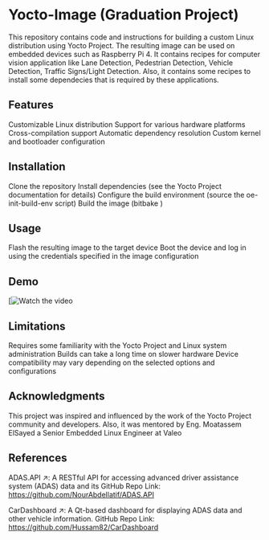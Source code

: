 # Yocto-Image (Graduation Project)
This repository contains code and instructions for building a custom Linux distribution using Yocto Project. The resulting image can be used on embedded devices such as Raspberry Pi 4. It contains recipes for computer vision application like Lane Detection, Pedestrian Detection, Vehicle Detection, Traffic Signs/Light Detection. Also, it contains some recipes to install some dependecies that is required by these applications.

## Features
Customizable Linux distribution
Support for various hardware platforms
Cross-compilation support
Automatic dependency resolution
Custom kernel and bootloader configuration
## Installation
Clone the repository
Install dependencies (see the Yocto Project documentation for details)
Configure the build environment (source the oe-init-build-env script)
Build the image (bitbake <image-name>)
## Usage
Flash the resulting image to the target device
Boot the device and log in using the credentials specified in the image configuration

## Demo
[![Watch the video](https://drive.google.com/file/d/11ztduhAdvdS94qrDeQF4aJ3HlVZTIkJh/view?usp=drive_link)



## Limitations
Requires some familiarity with the Yocto Project and Linux system administration
Builds can take a long time on slower hardware
Device compatibility may vary depending on the selected options and configurations
## Acknowledgments
This project was inspired and influenced by the work of the Yocto Project community and developers.
Also, it was mentored by Eng. Moatassem ElSayed a Senior Embedded Linux Engineer at Valeo

## References
ADAS.API ↗: A RESTful API for accessing advanced driver assistance system (ADAS) data and its GitHub Repo Link: https://github.com/NourAbdellatif/ADAS.API

CarDashboard ↗: A Qt-based dashboard for displaying ADAS data and other vehicle information.
GitHub Repo Link: https://github.com/Hussam82/CarDashboard
